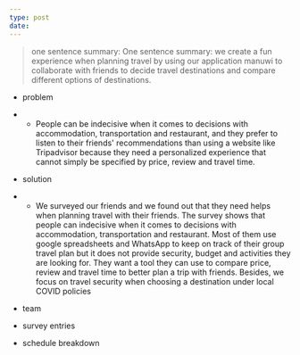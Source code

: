 ```yaml
---
type: post
date: 
---
```

> one sentence summary: One sentence summary: we create a fun experience when planning travel by using our application manuwi to collaborate with friends to decide travel destinations and compare different options of destinations.

- problem

- - People can be indecisive when it comes to decisions with accommodation, transportation and restaurant, and they prefer to listen to their friends' recommendations than using a website like Tripadvisor because they need a personalized experience that cannot simply be specified by price, review and travel time.

- solution

- - We surveyed our friends and we found out that they need helps when planning travel with their friends. The survey shows that people can indecisive when it comes to decisions with accommodation, transportation and restaurant. Most of them use google spreadsheets and WhatsApp to keep on track of their group travel plan but it does not provide security, budget and activities they are looking for. They want a tool they can use to compare price, review and travel time to better plan a trip with friends. Besides, we focus on travel security when choosing a destination under local COVID policies

- team

- survey entries 

- schedule breakdown
